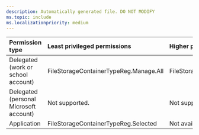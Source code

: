 ```yaml
---
description: Automatically generated file. DO NOT MODIFY
ms.topic: include
ms.localizationpriority: medium
---
```


|Permission type|Least privileged permissions|Higher privileged permissions|
|:---|:---|:---|
|Delegated (work or school account)|FileStorageContainerTypeReg.Manage.All|FileStorageContainerTypeReg.Selected|
|Delegated (personal Microsoft account)|Not supported.|Not supported.|
|Application|FileStorageContainerTypeReg.Selected|Not available.|


